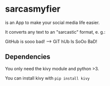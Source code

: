 # sarcasmyfier
is an App to make your social media life easier.

It converts any text to an "sarcastic" format, e. g.:

GitHub is sooo bad!      -->      GiT hUb Is SoOo BaD!


## Dependencies

You only need the kivy module and python >3.



You can install kivy with `pip install kivy`

